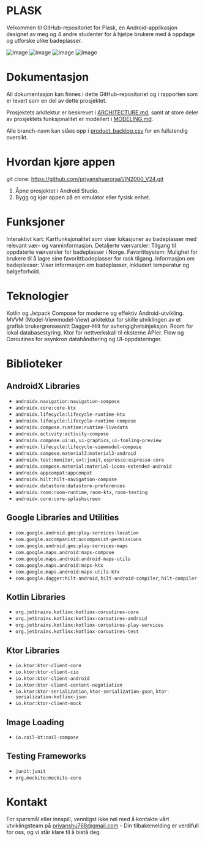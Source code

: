 # PLASK
Velkommen til GitHub-repositoriet for Plask, en Android-applikasjon designet av meg og 4 andre studenter for å hjelpe brukere med å oppdage og utforske ulike badeplasser. 

![image](https://github.com/priyanshuaroraa1/Android-studio-sysdev/assets/172809196/b002c023-da05-4117-b7d6-8606a0d397be) ![image](https://github.com/priyanshuaroraa1/Android-studio-sysdev/assets/172809196/8b7f5eb5-3804-44b4-a1cc-919474bf9346)
![image](https://github.com/priyanshuaroraa1/Android-studio-sysdev/assets/172809196/c41da0c6-d7e1-453b-8ef6-b88bc2d8c2a7) ![image](https://github.com/priyanshuaroraa1/Android-studio-sysdev/assets/172809196/ebb4e943-167b-4c63-87cc-77499b2bf277)

# Dokumentasjon
All dokumentasjon kan finnes i dette GitHub-repositoriet og i rapporten som er levert som en del av dette prosjektet.

Prosjektets arkitektur er beskrevet i [ARCHITECTURE.md](ARCHITECTURE.md), samt at store deler av prosjektets funksjonalitet er modellert i [MODELING.md](MODELING.md).

Alle branch-navn kan slåes opp i [product_backlog.csv](product_backlog.csv) for en fullstendig oversikt.

# Hvordan kjøre appen
git clone: https://github.com/priyanshuaroraa1/IN2000_V24.git
1. Åpne prosjektet i Android Studio.
2. Bygg og kjør appen på en emulator eller fysisk enhet.

# Funksjoner
Interaktivt kart: Kartfunksjonalitet som viser lokasjoner av badeplasser med relevant vær- og vanninformasjon.
Detaljerte værvarsler: Tilgang til oppdaterte værvarsler for badeplasser i Norge.
Favorittsystem: Mulighet for brukere til å lagre sine favorittbadeplasser for rask tilgang.
Informasjon om badeplasser: Viser informasjon om badeplasser, inkludert temperatur og bølgeforhold. 

# Teknologier
Kotlin og Jetpack Compose for moderne og effektiv Android-utvikling.
MVVM (Model-Viewmodel-View) arkitektur for skille utviklingen av et grafisk brukergrensesnitt
Dagger-Hilt for avhengighetsinjeksjon.
Room for lokal databasestyring.
Ktor for nettverkskall til eksterne APIer.
Flow og Coroutines for asynkron datahåndtering og UI-oppdateringer.

# Biblioteker

## AndroidX Libraries
- `androidx.navigation:navigation-compose`
- `androidx.core:core-ktx`
- `androidx.lifecycle:lifecycle-runtime-ktx`
- `androidx.lifecycle:lifecycle-runtime-compose`
- `androidx.compose.runtime:runtime-livedata`
- `androidx.activity:activity-compose`
- `androidx.compose.ui:ui`, `ui-graphics`, `ui-tooling-preview`
- `androidx.lifecycle:lifecycle-viewmodel-compose`
- `androidx.compose.material3:material3-android`
- `androidx.test:monitor`, `ext:junit`, `espresso:espresso-core`
- `androidx.compose.material:material-icons-extended-android`
- `androidx.appcompat:appcompat`
- `androidx.hilt:hilt-navigation-compose`
- `androidx.datastore:datastore-preferences`
- `androidx.room:room-runtime`, `room-ktx`, `room-testing`
- `androidx.core:core-splashscreen`

## Google Libraries and Utilities
- `com.google.android.gms:play-services-location`
- `com.google.accompanist:accompanist-permissions`
- `com.google.android.gms:play-services-maps`
- `com.google.maps.android:maps-compose`
- `com.google.maps.android:android-maps-utils`
- `com.google.maps.android:maps-ktx`
- `com.google.maps.android:maps-utils-ktx`
- `com.google.dagger:hilt-android`, `hilt-android-compiler`, `hilt-compiler`

## Kotlin Libraries
- `org.jetbrains.kotlinx:kotlinx-coroutines-core`
- `org.jetbrains.kotlinx:kotlinx-coroutines-android`
- `org.jetbrains.kotlinx:kotlinx-coroutines-play-services`
- `org.jetbrains.kotlinx:kotlinx-coroutines-test`

## Ktor Libraries
- `io.ktor:ktor-client-core`
- `io.ktor:ktor-client-cio`
- `io.ktor:ktor-client-android`
- `io.ktor:ktor-client-content-negotiation`
- `io.ktor:ktor-serialization`, `ktor-serialization-gson`, `ktor-serialization-kotlinx-json`
- `io.ktor:ktor-client-mock`

## Image Loading
- `io.coil-kt:coil-compose`

## Testing Frameworks
- `junit:junit`
- `org.mockito:mockito-core`

# Kontakt
For spørsmål eller innspill, vennligst ikke nøl med å kontakte vårt utviklingsteam på priyanshu768@gmail.com - Din tilbakemelding er verdifull for oss, og vi står klare til å bistå deg.
